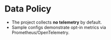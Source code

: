 
# Data Policy
- The project collects **no telemetry** by default.
- Sample configs demonstrate opt-in metrics via Prometheus/OpenTelemetry.
